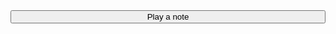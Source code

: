 <script src='https://cdnjs.cloudflare.com/ajax/libs/tone/13.4.9/Tone.js'></script>
<!-- <script src="https://coffeescript.org/v2/browser-compiler/coffeescript.js" type="text/javascript"></script> -->

<!-- <script src=https://cdnjs.cloudflare.com/ajax/libs/coffee-script/2.5.1/coffeescript.min.js></script> -->
<div id='myel'></div>
<script src="assets/js/test.js"></script>
<button onclick="start()" style='width:100%;'>Play a note</button>

<script>
  const synth = new Tone.PolySynth();
  synth.toMaster();

  function start(){
    Tone.start();
    synth.triggerAttackRelease("C4", 1);
  }
  function clearFooter() {
    ['header_wrap','footer_wrap'].forEach(x=>document.getElementById(x).style.display='none')
    console.log('success?');
  }
  const timeoutFooter = setTimeout(clearFooter, 1000);
</script>
